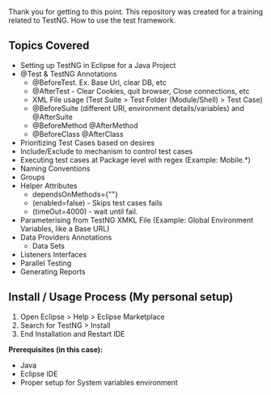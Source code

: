Thank you for getting to this point. This repository was created for a training related to TestNG. How to use the test framework. 

## Topics Covered
- Setting up TestNG in Eclipse for a Java Project
- @Test & TestNG Annotations
	- @BeforeTest. Ex. Base Url, clear DB, etc
	- @AfterTest - Clear Cookies, quit browser, Close connections, etc
	- XML File usage (Test Suite > Test Folder (Module/Shell) > Test Case)
	- @BeforeSuite (different URl, environment details/variables) and @AfterSuite
	- @BeforeMethod @AfterMethod
	- @BeforeClass @AfterClass
- Prioritizing Test Cases based on desires
- Include/Exclude to mechanism to control test cases
- Executing test cases at Package level with regex (Example: Mobile.*)
- Naming Conventions
- Groups
- Helper Attributes
	- dependsOnMethods={""} 
	- (enabled=false) - Skips test cases fails
	- (timeOut=4000) - wait until fail.
- Parameterising from TestNG XMKL File (Example: Global Environment Variables, like a Base URL)
- Data Providers Annotations
	- Data Sets
- Listeners Interfaces
- Parallel Testing
- Generating Reports



## Install / Usage Process (My personal setup)
1. Open Eclipse > Help > Eclipse Marketplace
2. Search for TestNG > Install
3. End Installation and Restart IDE

**Prerequisites (in this case):**
- Java
- Eclipse IDE
- Proper setup for System variables environment

